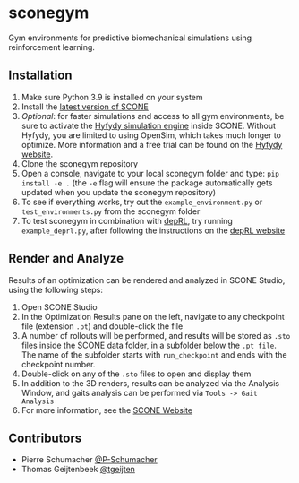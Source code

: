 # sconegym
Gym environments for predictive biomechanical simulations using reinforcement learning.
## Installation
1. Make sure Python 3.9 is installed on your system
2. Install the [latest version of SCONE](https://scone.software)
3. *Optional*: for faster simulations and access to all gym environments, be sure to activate the [Hyfydy simulation engine](https://scone.software/doku.php?id=hyfydy) inside SCONE. Without Hyfydy, you are limited to using OpenSim, which takes much longer to optimize. More information and a free trial can be found on the [Hyfydy website](https://hyfydy.com). 
4. Clone the sconegym repository
5. Open a console, navigate to your local sconegym folder and type: `pip install -e .` (the `-e` flag will ensure the package automatically gets updated when you update the sconegym repository)
6. To see if everything works, try out the `example_environment.py` or `test_environments.py` from the sconegym folder
7. To test sconegym in combination with [depRL](https://github.com/martius-lab/depRL), try running `example_deprl.py`, after following the instructions on the [depRL website](https://github.com/martius-lab/depRL)
## Render and Analyze
Results of an optimization can be rendered and analyzed in SCONE Studio, using the following steps:
1. Open SCONE Studio
2. In the Optimization Results pane on the left, navigate to any checkpoint file (extension `.pt`) and double-click the file
3. A number of rollouts will be performed, and results will be stored as `.sto` files inside the SCONE data folder, in a subfolder below the `.pt file`. The name of the subfolder starts with `run_checkpoint` and ends with the checkpoint number.
4. Double-click on any of the `.sto` files to open and display them
5. In addition to the 3D renders, results can be analyzed via the Analysis Window, and gaits analysis can be performed via `Tools -> Gait Analysis`
6. For more information, see the [SCONE Website](https://scone.software)
## Contributors
* Pierre Schumacher [@P-Schumacher](https://github.com/P-Schumacher)
* Thomas Geijtenbeek [@tgeijten](https://github.com/tgeijten)
